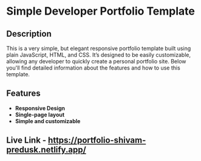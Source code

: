 # Simple Developer Portfolio Template



## Description

This is a very simple, but elegant responsive portfolio template built using plain JavaScript, HTML, and CSS. It’s designed to be easily customizable, allowing any developer to quickly create a personal portfolio site. Below you'll find detailed information about the features and how to use this template.

## Features

- **Responsive Design**
- **Single-page layout**
- **Simple and customizable**

## Live Link - https://portfolio-shivam-predusk.netlify.app/


